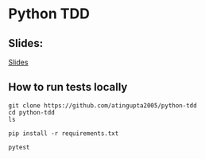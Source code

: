 # Python TDD

## Slides:
[Slides](https://external.ink?to=/placeholder.com)


## How to run tests locally
```
git clone https://github.com/atingupta2005/python-tdd
cd python-tdd
ls
```

```
pip install -r requirements.txt
```


```
pytest
```
    
